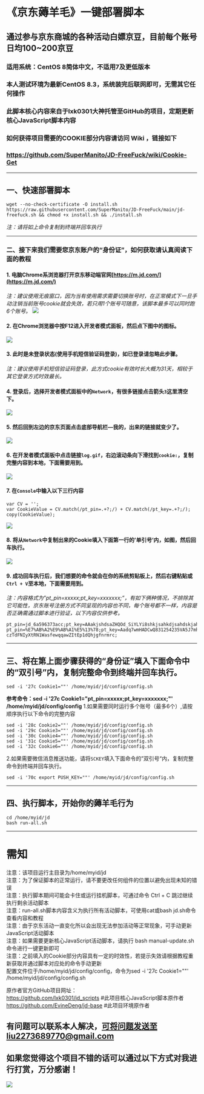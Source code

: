 # 《京东薅羊毛》一键部署脚本
## 通过参与京东商城的各种活动白嫖京豆，目前每个账号日均100~200京豆
### 适用系统：CentOS 8简体中文，不适用7及更低版本
### 本人测试环境为最新CentOS 8.3，系统装完后联网即可，无需其它任何操作
### 此脚本核心内容来自于lxk0301大神托管至GitHub的项目，定期更新核心JavaScript脚本内容
### 如何获得项目需要的COOKIE部分内容请访问 Wiki ，链接如下
### https://github.com/SuperManito/JD-FreeFuck/wiki/Cookie-Get

***

## 一、快速部署脚本
    wget --no-check-certificate -O install.sh https://raw.githubusercontent.com/SuperManito/JD-FreeFuck/main/jd-freefuck.sh && chmod +x install.sh && ./install.sh
_注：请将如上命令复制到终端并回车执行_

***

### 二、接下来我们需要您京东账户的“身份证”，如何获取请认真阅读下面的教程
#### 1. 电脑Chrome系浏览器打开京东移动端官网[https://m.jd.com/](https://m.jd.com/)
_注：建议使用无痕窗口，因为当有使用需求需要切换账号时，在正常模式下一旦手动注销当前账号cookie就会失效，若只用1个账号可随意，该脚本最多可以同时跑6个账号。_
![](https://raw.githubusercontent.com/SuperManito/JD-FreeFuck/main/course/1.png)
#### 2.	在Chrome浏览器中按F12进入开发者模式面板，然后点下图中的图标。
![](https://raw.githubusercontent.com/SuperManito/JD-FreeFuck/main/course/2.png)
#### 3.	此时是未登录状态(使用手机短信验证码登录)，如已登录请忽略此步骤。
_注：建议使用手机短信验证码登录，此方式cookie有效时长大概为31天，相较于其它登录方式时效最长。_
#### 4.	登录后，选择开发者模式面板中的`Network`，有很多链接点击箭头`3`这里清空下。
![](https://raw.githubusercontent.com/SuperManito/JD-FreeFuck/main/course/3.png)
#### 5.	然后回到左边的京东页面点击底部导航栏—我的，出来的链接就变少了。
![](https://raw.githubusercontent.com/SuperManito/JD-FreeFuck/main/course/4.png)
#### 6. 在开发者模式面板中点击链接`log.gif`，右边滚动条向下滑找到`cookie:`，复制完整内容到本地，下面需要用到。
![](https://raw.githubusercontent.com/SuperManito/JD-FreeFuck/main/course/5.png)
#### 7.	在`Console`中输入以下三行内容
    var CV = '';
    var CookieValue = CV.match(/pt_pin=.+?;/) + CV.match(/pt_key=.+?;/);
    copy(CookieValue);
![](https://raw.githubusercontent.com/SuperManito/JD-FreeFuck/main/course/6.png) 
#### 8.	将从`Network`中复制出来的Cookie填入下面第一行的’单引号’内，如图，然后回车执行。
![](https://raw.githubusercontent.com/SuperManito/JD-FreeFuck/main/course/7.png)
#### 9.	成功回车执行后，我们想要的命令就会在你的系统剪贴板上，然后右键粘贴或`Ctrl + V`至本地，下面需要用到。
_注：内容格式为”pt_pin=xxxxx;pt_key=xxxxxxx;”，有如下俩种情况，不排除其它可能性，京东账号注册方式不同呈现的内容也不同，每个账号都不一样，内容是否正确需通过脚本进行验证，以下内容仅供参考。_

    pt_pin=jd_6a596373acc;pt_key=AAakjshdsaZHQOd_SiYLYi8shkjsahkdjsahdskjahdsakho;
    pt_pin=%E7%AB%A2%E9%AB%A1%E5%13%78;pt_key=Aadq7wmHADCwQ831254235VA5J7mh3_b-czTdFNIyXtRN1WasfewqqawZItEp1dQhjgfnrmrc;

***

## 三、将在第上面步骤获得的“身份证”填入下面命令中的“双引号”内，复制完整命令到终端并回车执行。
    sed -i '27c Cookie1=""' /home/myid/jd/config/config.sh
__参考命令：sed -i '27c Cookie1="pt_pin=xxxxx;pt_key=xxxxxxx;"' /home/myid/jd/config/config__
1.如果需要同时运行多个账号（最多6个）,请按顺序执行以下命令的完整内容

    sed -i '28c Cookie2=""' /home/myid/jd/config/config.sh
    sed -i '29c Cookie3=""' /home/myid/jd/config/config.sh
    sed -i '30c Cookie4=""' /home/myid/jd/config/config.sh
    sed -i '31c Cookie5=""' /home/myid/jd/config/config.sh
    sed -i '32c Cookie6=""' /home/myid/jd/config/config.sh
2.如果需要微信消息推送功能，请将`SCKEY`填入下面命令的”双引号“内，复制完整命令到终端并回车执行。

    sed -i '70c export PUSH_KEY=""' /home/myid/jd/config/config.sh

***

## 四、执行脚本，开始你的薅羊毛行为
    cd /home/myid/jd
    bash run-all.sh

***

# 需知
注意：该项目运行主目录为/home/myid/jd\
注意：为了保证脚本的正常运行，请不要更改任何组件的位置以避免出现未知的错误\
注意：执行脚本期间可能会卡住或运行挂机脚本，可通过命令 Ctrl + C 跳过继续执行剩余活动脚本\
注意：run-all.sh脚本内容含义为执行所有活动脚本，可使用cat或bash jd.sh命令查看内容和教程\
注意：由于京东活动一直变化所以会出现无法参加活动等正常现象，可手动更新JavaScript活动脚本\
注意：如果需要更新核心JavaScript活动脚本，请执行 bash manual-update.sh 命令进行一键更新即可\
注意：之前填入的Cookie部分内容具有一定的时效性，若提示失效请根据教程重新获取并通过脚本对应处的命令手动更新\
配置文件位于/home/myid/jd/config/config，命令为sed -i '27c Cookie1=""' /home/myid/jd/config/config.sh

原作者官方GitHub项目网址：\
https://github.com/lxk0301/jd_scripts  #此项目核心JavaScript脚本原作者\
https://github.com/EvineDeng/jd-base   #此项目环境原作者

## 有问题可以联系本人解决，可将问题发送至liu2273689770@gmail.com
## 如果您觉得这个项目不错的话可以通过以下方式对我进行打赏，万分感谢！
![](https://raw.githubusercontent.com/SuperManito/JD-FreeFuck/main/course/Reward.png)

